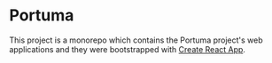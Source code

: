 # Portuma

This project is a monorepo which contains the Portuma project's web applications and they were bootstrapped with [Create React App](https://github.com/facebook/create-react-app).
